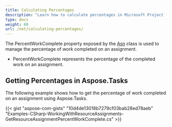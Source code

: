 ```yaml
---
title: Calculating Percentages
description: "Learn how to calculate percentages in Microsoft Project (MPP/XML) files using Aspose.Tasks for .NET."
type: docs
weight: 60
url: /net/calculating-percentages/
---
```


The PercentWorkComplete property exposed by the [Asn](https://reference.aspose.com/tasks/net/aspose.tasks/asn) class is used to manage the percentage of work completed on an assignment.

- PercentWorkComplete represents the percentage of the completed work on an assignment.

## **Getting Percentages in Aspose.Tasks**
The following example shows how to get the percentage of work completed on an assignment using Aspose.Tasks.

{{< gist "aspose-com-gists" "10d4de13018b7279cf03bab28ed78aeb" "Examples-CSharp-WorkingWithResourceAssignments-GetResourceAssignmentPercentWorkComplete.cs" >}}
